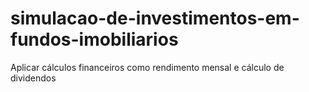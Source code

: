 # simulacao-de-investimentos-em-fundos-imobiliarios
Aplicar cálculos financeiros como rendimento mensal e cálculo de dividendos
